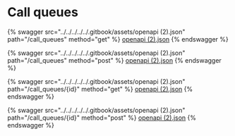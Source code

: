 # Call queues

{% swagger src="../../../../../.gitbook/assets/openapi (2).json" path="/call_queues" method="get" %}
[openapi (2).json](<../../../../../.gitbook/assets/openapi (2).json>)
{% endswagger %}

{% swagger src="../../../../../.gitbook/assets/openapi (2).json" path="/call_queues" method="post" %}
[openapi (2).json](<../../../../../.gitbook/assets/openapi (2).json>)
{% endswagger %}

{% swagger src="../../../../../.gitbook/assets/openapi (2).json" path="/call_queues/{id}" method="get" %}
[openapi (2).json](<../../../../../.gitbook/assets/openapi (2).json>)
{% endswagger %}

{% swagger src="../../../../../.gitbook/assets/openapi (2).json" path="/call_queues/{id}" method="post" %}
[openapi (2).json](<../../../../../.gitbook/assets/openapi (2).json>)
{% endswagger %}

